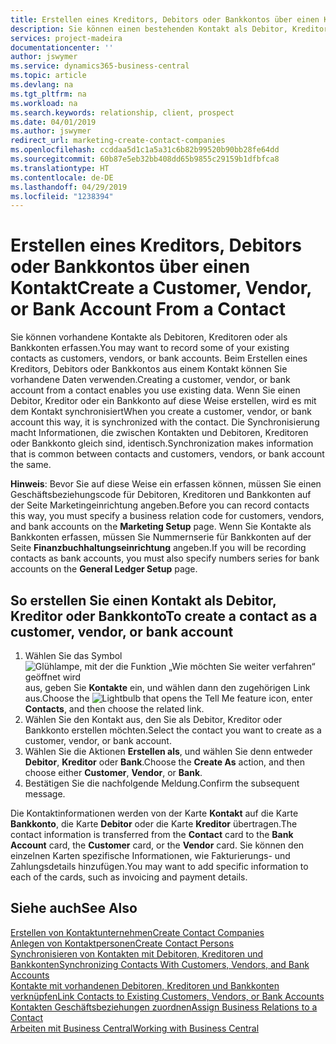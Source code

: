 ```yaml
---
title: Erstellen eines Kreditors, Debitors oder Bankkontos über einen Kontakt | Microsoft Docs
description: Sie können einen bestehenden Kontakt als Debitor, Kreditor oder Bankkonto mithilfe der vorhandenen Daten und angeben Geschäftsbeziehung erfassen.
services: project-madeira
documentationcenter: ''
author: jswymer
ms.service: dynamics365-business-central
ms.topic: article
ms.devlang: na
ms.tgt_pltfrm: na
ms.workload: na
ms.search.keywords: relationship, client, prospect
ms.date: 04/01/2019
ms.author: jswymer
redirect_url: marketing-create-contact-companies
ms.openlocfilehash: ccddaa5d1c1a5a31c6b82b99520b90bb28fe64dd
ms.sourcegitcommit: 60b87e5eb32bb408dd65b9855c29159b1dfbfca8
ms.translationtype: HT
ms.contentlocale: de-DE
ms.lasthandoff: 04/29/2019
ms.locfileid: "1238394"
---
```

# <a name="create-a-customer-vendor-or-bank-account-from-a-contact"></a><span data-ttu-id="25ca8-103">Erstellen eines Kreditors, Debitors oder Bankkontos über einen Kontakt</span><span class="sxs-lookup"><span data-stu-id="25ca8-103">Create a Customer, Vendor, or Bank Account From a Contact</span></span>
<span data-ttu-id="25ca8-104">Sie können vorhandene Kontakte als Debitoren, Kreditoren oder als Bankkonten erfassen.</span><span class="sxs-lookup"><span data-stu-id="25ca8-104">You may want to record some of your existing contacts as customers, vendors, or bank accounts.</span></span> <span data-ttu-id="25ca8-105">Beim Erstellen eines Kreditors, Debitors oder Bankkontos aus einem Kontakt können Sie vorhandene Daten verwenden.</span><span class="sxs-lookup"><span data-stu-id="25ca8-105">Creating a customer, vendor, or bank account from a contact enables you use existing data.</span></span> <span data-ttu-id="25ca8-106">Wenn Sie einen Debitor, Kreditor oder ein Bankkonto auf diese Weise erstellen, wird es mit dem Kontakt synchronisiert</span><span class="sxs-lookup"><span data-stu-id="25ca8-106">When you create a customer, vendor, or bank account this way, it is synchronized with the contact.</span></span> <span data-ttu-id="25ca8-107">Die Synchronisierung macht Informationen, die zwischen Kontakten und Debitoren, Kreditoren oder Bankkonto gleich sind, identisch.</span><span class="sxs-lookup"><span data-stu-id="25ca8-107">Synchronization makes information that is common between contacts and customers, vendors, or bank account the same.</span></span>

<span data-ttu-id="25ca8-108">**Hinweis**: Bevor Sie auf diese Weise ein erfassen können, müssen Sie einen Geschäftsbeziehungscode für Debitoren, Kreditoren und Bankkonten auf der Seite Marketingeinrichtung angeben.</span><span class="sxs-lookup"><span data-stu-id="25ca8-108">Before you can record contacts this way, you must specify a business relation code for customers, vendors, and bank accounts on the **Marketing Setup** page.</span></span> <span data-ttu-id="25ca8-109">Wenn Sie Kontakte als Bankkonten erfassen, müssen Sie Nummernserie für Bankkonten auf der Seite **Finanzbuchhaltungseinrichtung** angeben.</span><span class="sxs-lookup"><span data-stu-id="25ca8-109">If you will be recording contacts as bank accounts, you must also specify numbers series for bank accounts on the **General Ledger Setup** page.</span></span>

## <a name="to-create-a-contact-as-a-customer-vendor-or-bank-account"></a><span data-ttu-id="25ca8-110">So erstellen Sie einen Kontakt als Debitor, Kreditor oder Bankkonto</span><span class="sxs-lookup"><span data-stu-id="25ca8-110">To create a contact as a customer, vendor, or bank account</span></span>
1. <span data-ttu-id="25ca8-111">Wählen Sie das Symbol ![Glühlampe, mit der die Funktion „Wie möchten Sie weiter verfahren“ geöffnet wird](media/ui-search/search_small.png "Wie möchten Sie weiter verfahren?") aus, geben Sie **Kontakte** ein, und wählen dann den zugehörigen Link aus.</span><span class="sxs-lookup"><span data-stu-id="25ca8-111">Choose the ![Lightbulb that opens the Tell Me feature](media/ui-search/search_small.png "Tell me what you want to do") icon, enter **Contacts**, and then choose the related link.</span></span>
2. <span data-ttu-id="25ca8-112">Wählen Sie den Kontakt aus, den Sie als Debitor, Kreditor oder Bankkonto erstellen möchten.</span><span class="sxs-lookup"><span data-stu-id="25ca8-112">Select the contact you want to create as a customer, vendor, or bank account.</span></span>
3. <span data-ttu-id="25ca8-113">Wählen Sie die Aktionen **Erstellen als**, und wählen Sie denn entweder **Debitor**, **Kreditor** oder **Bank**.</span><span class="sxs-lookup"><span data-stu-id="25ca8-113">Choose the **Create As** action, and then choose either **Customer**, **Vendor**, or **Bank**.</span></span>
4. <span data-ttu-id="25ca8-114">Bestätigen Sie die nachfolgende Meldung.</span><span class="sxs-lookup"><span data-stu-id="25ca8-114">Confirm the subsequent message.</span></span>

<span data-ttu-id="25ca8-115">Die Kontaktinformationen werden von der Karte **Kontakt** auf die Karte **Bankkonto**, die Karte **Debitor** oder die Karte **Kreditor** übertragen.</span><span class="sxs-lookup"><span data-stu-id="25ca8-115">The contact information is transferred from the **Contact** card to the **Bank Account** card, the **Customer** card, or the **Vendor** card.</span></span> <span data-ttu-id="25ca8-116">Sie können den einzelnen Karten spezifische Informationen, wie Fakturierungs- und Zahlungsdetails hinzufügen.</span><span class="sxs-lookup"><span data-stu-id="25ca8-116">You may want to add specific information to each of the cards, such as invoicing and payment details.</span></span>

## <a name="see-also"></a><span data-ttu-id="25ca8-117">Siehe auch</span><span class="sxs-lookup"><span data-stu-id="25ca8-117">See Also</span></span>
[<span data-ttu-id="25ca8-118">Erstellen von Kontaktunternehmen</span><span class="sxs-lookup"><span data-stu-id="25ca8-118">Create Contact Companies</span></span>](marketing-create-contact-companies.md)  
[<span data-ttu-id="25ca8-119">Anlegen von Kontaktpersonen</span><span class="sxs-lookup"><span data-stu-id="25ca8-119">Create Contact Persons</span></span>](marketing-create-contact-persons.md)  
[<span data-ttu-id="25ca8-120">Synchronisieren von Kontakten mit Debitoren, Kreditoren und Bankkonten</span><span class="sxs-lookup"><span data-stu-id="25ca8-120">Synchronizing Contacts With Customers, Vendors, and Bank Accounts</span></span>](marketing-synchronize-contacts-customers-vendors-bank-accounts.md)  
[<span data-ttu-id="25ca8-121">Kontakte mit vorhandenen Debitoren, Kreditoren und Bankkonten verknüpfen</span><span class="sxs-lookup"><span data-stu-id="25ca8-121">Link Contacts to Existing Customers, Vendors, or Bank Accounts</span></span>](marketing-how-link-contact.md)  
[<span data-ttu-id="25ca8-122">Kontakten Geschäftsbeziehungen zuordnen</span><span class="sxs-lookup"><span data-stu-id="25ca8-122">Assign Business Relations to a Contact</span></span>](marketing-business-relations.md#AssignBusRelContact)  
[<span data-ttu-id="25ca8-123">Arbeiten mit  Business Central</span><span class="sxs-lookup"><span data-stu-id="25ca8-123">Working with Business Central</span></span>](ui-work-product.md)
